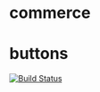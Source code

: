 commerce
========

buttons
=======
[![Build Status](https://travis-ci.org/bchiatt/commerce.svg)](https://travis-ci.org/bchiatt/commerce)
